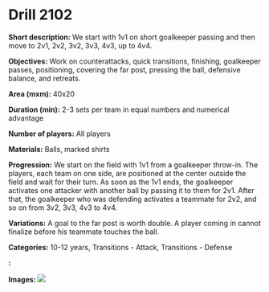 # Drill 2102

**Short description:**
We start with 1v1 on short goalkeeper passing and then move to 2v1, 2v2, 3v2, 3v3, 4v3, up to 4v4.

**Objectives:**
Work on counterattacks, quick transitions, finishing, goalkeeper passes, positioning, covering the far post, pressing the ball, defensive balance, and retreats.

**Area (mxm):**
40x20

**Duration (min):**
2-3 sets per team in equal numbers and numerical advantage

**Number of players:**
All players

**Materials:**
Balls, marked shirts

**Progression:**
We start on the field with 1v1 from a goalkeeper throw-in. The players, each team on one side, are positioned at the center outside the field and wait for their turn. As soon as the 1v1 ends, the goalkeeper activates one attacker with another ball by passing it to them for 2v1. After that, the goalkeeper who was defending activates a teammate for 2v2, and so on from 3v2, 3v3, 4v3 to 4v4.

**Variations:**
A goal to the far post is worth double. A player coming in cannot finalize before his teammate touches the ball.

**Categories:**
10-12 years, Transitions - Attack, Transitions - Defense

**:**


**Images:**
![](https://www.coachingfutsal.com/\images\e0b3d7db-e53c-465e-bfc0-e44658d279bb_323.png)

